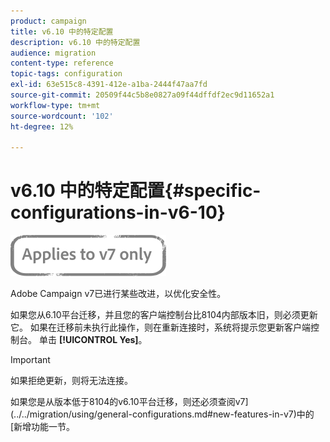```yaml
---
product: campaign
title: v6.10 中的特定配置
description: v6.10 中的特定配置
audience: migration
content-type: reference
topic-tags: configuration
exl-id: 63e515c8-4391-412e-a1ba-2444f47aa7fd
source-git-commit: 20509f44c5b8e0827a09f44dffdf2ec9d11652a1
workflow-type: tm+mt
source-wordcount: '102'
ht-degree: 12%

---
```


# v6.10 中的特定配置{#specific-configurations-in-v6-10}

![](../../assets/v7-only.svg)

Adobe Campaign v7已进行某些改进，以优化安全性。

如果您从6.10平台迁移，并且您的客户端控制台比8104内部版本旧，则必须更新它。 如果在迁移前未执行此操作，则在重新连接时，系统将提示您更新客户端控制台。 单击 **[!UICONTROL Yes]**。

>[!IMPORTANT]
>
>如果拒绝更新，则将无法连接。

如果您是从版本低于8104的v6.10平台迁移，则还必须查阅v7](../../migration/using/general-configurations.md#new-features-in-v7)中的[新增功能一节。
